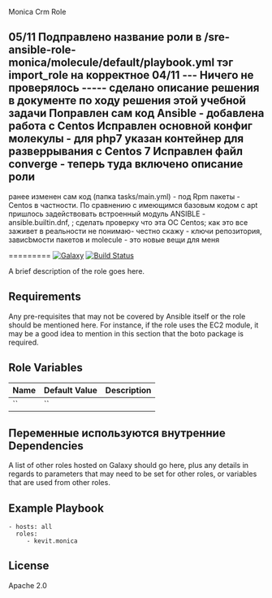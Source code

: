 Monica Crm Role

05/11
Подправлено название роли в /sre-ansible-role-monica/molecule/default/playbook.yml тэг import_role на корректное
04/11
--- Ничего не проверялось -----
сделано описание решения  в документе по ходу решения этой учебной задачи
Поправлен сам код Ansible - добавлена работа с Centos
Исправлен основной конфиг молекулы - для php7 указан контейнер для разверрывания с Centos 7
Исправлен файл converge - теперь туда включено описание роли
----------
ранее
изменен сам код (папка tasks/main.yml) - под Rpm пакеты - Centos в частности. По сравнению с имеющимся базовым кодом c apt пришлось задействовать встроенный модуль ANSIBLE - ansible.builtin.dnf, ; сделать проверку что эта ОС Centos;  как это все заживет в реальности не понимаю- честно скажу - ключи репозитория, завиcbмости пакетов и  molecule - это новые вещи для меня


=========
[![Galaxy](https://img.shields.io/badge/galaxy-kevit.monica-blue.svg?style=flat)](https://galaxy.ansible.com/kevit/monica)
[![Build Status](https://travis-ci.org/kevit/ansible-role-monica.svg?branch=master)](https://travis-ci.org/kevit/ansible-role-monica)

A brief description of the role goes here.

Requirements
------------

Any pre-requisites that may not be covered by Ansible itself or the role should be mentioned here. For instance, if the role uses the EC2 module, it may be a good idea to mention in this section that the boto package is required.

Role Variables
--------------

| Name              | Default Value       | Description          |
|-------------------|---------------------|----------------------|
| `` | `` |  |

Переменные используются внутренние  
Dependencies
------------

A list of other roles hosted on Galaxy should go here, plus any details in regards to parameters that may need to be set for other roles, or variables that are used from other roles.

Example Playbook
----------------

    - hosts: all
      roles:
         - kevit.monica

License
-------

Apache 2.0
